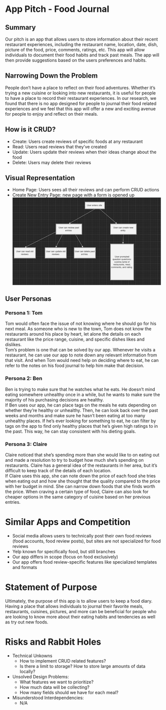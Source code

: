 # App Pitch - Food Journal

## Summary
<p>
    Our pitch is an app that allows users to store information about their recent restaurant experiences, including the restaurant name, location, date, dish, picture of the food, price, comments, ratings, etc. This app will allow individuals to document their food habits and track past meals. The app will then provide suggestions based on the users preferences and habits.
</p>

## Narrowing Down the Problem
<p>
    People don’t have a place to reflect on their food adventures. Whether it’s trying a new cuisine or looking into new restaurants, it is useful for people to have a place to record their restaurant experiences. In our research, we found that there is no app designed for people to journal their food related experiences and we feel that this app will offer a new and exciting avenue for people to enjoy and reflect on their meals.
</p>

## How is it CRUD?
* Create: Users create reviews of specific foods at any restaurant
* Read: Users read reviews that they’ve created
* Update: Users update their reviews when their ideas change about the food
* Delete: Users may delete their reviews

## Visual Representation
- Home Page: Users sees all their reviews and can perform CRUD actions
- Create New Entry Page: new page with a form is opened up
<img src="./diagram.png"></img>

## User Personas
### Persona 1: Tom
Tom would often face the issue of not knowing where he should go for his next meal. As someone who is new to the town, Tom does not know the restaurants around his place by heart, let alone the details on each restaurant like the price range, cuisine, and specific dishes likes and dislikes.<br>Tom’s problem is one that can be solved by our app. Whenever he visits a restaurant, he can use our app to note down any relevant information from that visit. And when Tom would need help on deciding where to eat, he can refer to the notes on his food journal to help him make that decision.

### Persona 2: Ben
Ben is trying to make sure that he watches what he eats. He doesn’t mind eating somewhere unhealthy once in a while, but he wants to make sure the majority of his purchasing decisions are healthy.<br>If Ben uses our app, he can place tags on the meals he eats depending on whether they’re healthy or unhealthy. Then, he can look back over the past weeks and months and make sure he hasn’t been eating at too many unhealthy places. If he’s ever looking for something to eat, he can filter by tags on the app to find only healthy places that he’s given high ratings to in the past. This way, he can stay consistent with his dieting goals.

### Persona 3: Claire
Claire noticed that she’s spending more than she would like to on eating out and made a resolution to try to budget how much she’s spending on restaurants. Claire has a general idea of the restaurants in her area, but it’s difficult to keep track of the details of each location.<br>If Claire uses this app, she can note down the price of each food she tries when eating out and how she thought that the quality compared to the price with her budget in mind. She can narrow down foods that she finds worth the price. When craving a certain type of food, Claire can also look for cheaper options in the same category of cuisine based on her previous entries.

# Similar Apps and Competition
* Social media allows users to technically post their own food reviews (food accounts, food review posts), but sites are not specialized for food reviews
* Yelp known for specifically food, but still branches
* Our app differs in scope (focus on food exclusively)
* Our app offers food review-specific features like specialized templates and formats

# Statement of Purpose
Ultimately, the purpose of this app is to allow users to keep a food diary. Having a place that allows individuals to journal their favorite meals, restaurants, cuisines, pictures, and more can be beneficial for people who are looking to know more about their eating habits and tendencies as well as try out new foods.

# Risks and Rabbit Holes
* Technical Unkowns
  * How to implement CRUD related features?
  * Is there a limit to storage? How to store large amounts of data locally?
* Unsolved Design Problems:
  * What features we want to prioritize?
  * How much data will be collecting? 
  * How many fields should we have for each meal?
* Misunderstood Interdependencies:
  * N/A